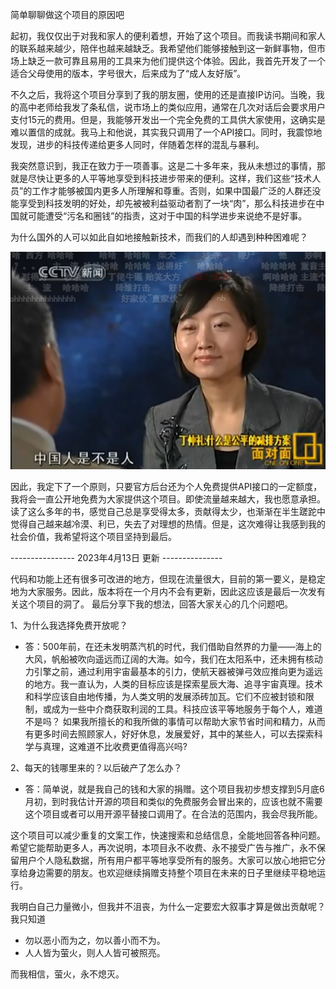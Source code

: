 简单聊聊做这个项目的原因吧

起初，我仅仅出于对我和家人的便利着想，开始了这个项目。而我读书期间和家人的联系越来越少，陪伴也越来越缺乏。我希望他们能够接触到这一新鲜事物，但市场上缺乏一款可靠且易用的工具来为他们提供这个体验。因此，我首先开发了一个适合父母使用的版本，字号很大，后来成为了“成人友好版”。

不久之后，我将这个项目分享到了我的朋友圈，使用的还是直接IP访问。当晚，我的高中老师给我发了条私信，说市场上的类似应用，通常在几次对话后会要求用户支付15元的费用。但是，我能够开发出一个完全免费的工具供大家使用，这确实是难以置信的成就。我马上和他说，其实我只调用了一个API接口。同时，我震惊地发现，进步的科技传递给更多人同时，伴随着怎样的混乱与暴利。

我突然意识到，我正在致力于一项善事。这是二十多年来，我从未想过的事情，那就是尽快让更多的人平等地享受到科技进步带来的便利。这样，我们这些“技术人员”的工作才能够被国内更多人所理解和尊重。否则，如果中国最广泛的人群还没能享受到科技发明的好处，却先被被利益驱动者割了一块“肉”，那么科技进步在中国就可能遭受“污名和圈钱”的指责，这对于中国的科学进步来说绝不是好事。

为什么国外的人可以如此自如地接触新技术，而我们的人却遇到种种困难呢？

![输入图片说明](img2.png)

因此，我定下了一个原则，只要官方后台还为个人免费提供API接口的一定额度，我将会一直公开地免费为大家提供这个项目。即使流量越来越大，我也愿意承担。读了这么多年的书，感觉自己总是享受得太多，贡献得太少，也渐渐在半生蹉跎中觉得自己越来越冷漠、利已，失去了对理想的热情。但是，这次难得让我感到我的社会价值，我希望将这个项目坚持到最后。


---------------- 2023年4月13日 更新 ---------------

代码和功能上还有很多可改进的地方，但现在流量很大，目前的第一要义，是稳定地为大家服务。因此，版本将在一个月内不会有更新，因此这应该是最后一次发有关这个项目的洞了。
最后分享下我的想法，回答大家关心的几个问题吧。

1、为什么我选择免费开放呢？

- 答：500年前，在还未发明蒸汽机的时代，我们借助自然界的力量——海上的大风，帆船被吹向遥远而辽阔的大海。如今，我们在太阳系中，还未拥有核动力引擎之前，通过利用宇宙最基本的引力，使航天器被弹弓效应推向更为遥远的地方。我一直认为，人类的目标应该是探索星辰大海、追寻宇宙真理。技术和科学应该自由地传播，为人类文明的发展添砖加瓦。它们不应被封锁和限制，或成为一些中介商获取利润的工具。科技应该平等地服务于每个人，难道不是吗？
如果我所擅长的和我所做的事情可以帮助大家节省时间和精力，从而有更多时间去照顾家人，好好休息，发展爱好，其中的某些人，可以去探索科学与真理，这难道不比收费更值得高兴吗?

2、每天的钱哪里来的？以后破产了怎么办？

- 答：简单说，就是我自己的钱和大家的捐赠。这个项目我初步想支撑到5月底6月初，到时我估计开源的项目和类似的免费服务会冒出来的，应该也就不需要这个项目或者可以用开源平替接口调用了。在合法的范围内，我会尽我所能。

这个项目可以减少重复的文案工作，快速搜索和总结信息，全能地回答各种问题。希望它能帮助更多人，再次说明，本项目永不收费、永不接受广告与推广，永不保留用户个人隐私数据，所有用户都平等地享受所有的服务。大家可以放心地把它分享给身边需要的朋友。也欢迎继续捐赠支持整个项目在未来的日子里继续平稳地运行。

我明白自己力量微小，但我并不沮丧，为什么一定要宏大叙事才算是做出贡献呢？我只知道

- 勿以恶小而为之，勿以善小而不为。
- 人人皆为萤火，则人人皆可被照亮。

而我相信，萤火，永不熄灭。